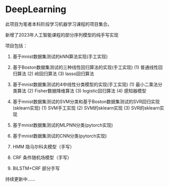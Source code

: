 # DeepLearning

此项目为笔者本科阶段学习机器学习课程的项目集合。

新增了2023年人工智能课程的部分序列模型的纯手写实现

项目包括：
1. 基于mnist数据集测试的kNN算法实现(手工实现)

2. 基于Boston数据集测试的三种线性回归算法的实现(手工实现)
    (1) 普通线性回归算法
    (2) 岭回归算法
    (3) lasso回归算法

3. 基于mnist数据集测试的4中线性分类模型的实现(手工实现)
    (1) 最小二乘法分类算法
    (2) Fisher数据降维算法
    (3) logistic回归算法
    (4) 感知器模型

4. 基于mnist数据集测试的SVM分类和基于Boston数据集测试的SVR回归实现(sklearn实现)
    (1) SVM手工实现
    (2) SVM的sklearn实现
    (3) SVR的sklearn实现

5. 基于mnist数据集测试的MLPNN分类(pytorch实现)

6. 基于mnist数据集测试的CNN分类(pytorch实现)

7. HMM 隐马尔科夫模型（手写）

8. CRF 条件随机场模型（手写）

9. BiLSTM+CRF 部分手写


持续更新中……